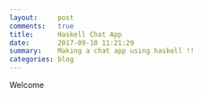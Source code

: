 ```yaml
---
layout:     post
comments:   true
title:      Haskell Chat App
date:       2017-09-10 11:21:29
summary:    Making a chat app using haskell !!
categories: blog
---
```


Welcome